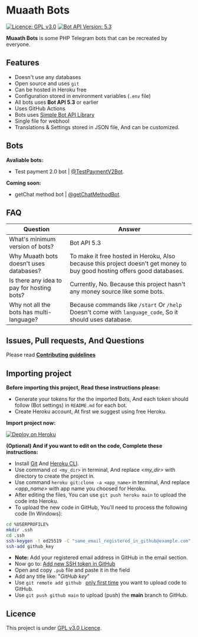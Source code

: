 # Muaath Bots
[![Licence: GPL v3.0](https://img.shields.io/badge/Licence-GPL%20v3.0-dodgerblue)](LICENCE)
[![Bot API Version: 5.3](https://img.shields.io/badge/Bot%20API%20Version-5.3-dodgerblue)](https://core.telegram.org/bots/api#april-26-2021)

**Muaath Bots** is some PHP Telegram bots that can be recreated by everyone.

## Features
- Doesn't use any databases
- Open source and uses `git`
- Can be hosted in Heroku free
- Configuration stored in environment variables (`.env` file)
- All bots uses **Bot API 5.3** or earlier
- Uses GitHub Actions
- Bots uses [Simple Bot API Library](https://github.com/Muaath5/SimpleBotAPI)
- Single file for webhool
- Translations & Settings stored in JSON file, And can be customized.

## Bots
**Avaliable bots:**  
- Test payment 2.0 bot | [@TestPaymentV2Bot](https://t.me/TestPaymentV2Bot).

**Coming soon:**
- getChat method bot | [@getChatMethodBot](https://t.me/getChatMethodBot).

## FAQ
| Question                                   | Answer                                                                                                                   |
|--------------------------------------------|--------------------------------------------------------------------------------------------------------------------------|
| What's minimum version of bots?            | Bot API 5.3                                                                                                              |
| Why Muaath bots doesn't uses databases?    | To make it free hosted in Heroku, Also because this project doesn't get money to buy good hosting offers good databases. |
| Is there any idea to pay for hosting bots? | Currently, No. Because this project hasn't any money source like some bots.                                              |
| Why not all the bots has multi-language?   | Because commands like `/start` Or `/help` Doesn't come with `language_code`, So it should uses database.                 |

## Issues, Pull requests, And Questions
Please read [**Contributing guidelines**](CONTRIBUTING.md)

## Importing project
**Before importing this project, Read these instructions please:**
- Generate your tokens for the the imported Bots, And each token should follow (Bot settings) in `README.md` for each bot.
- Create Heroku account, At first we suggest using free Heroku.

**Import project now:**

[![Deploy on Heroku](https://www.herokucdn.com/deploy/button.svg)](https://heroku.com/deploy?template=https://github.com/Muaath5/MuaathBots)

**(Optional) And if you want to edit on the code, Complete these instructions:**
- Install [Git](https://git-scm.com/book/en/v2/Getting-Started-Installing-Git) And [Heroku CLI](https://devcenter.heroku.com/articles/heroku-cli).
- Use command `cd <my_dir>` in terminal, And replace _<my_dir>_ with directory to create the project in.
- Use command `heroku git:clone -a <app_name>` in terminal, And replace _<app_name>_ with app name you choosed for Heroku.
- After editing the files, You can use `git push heroku main` to upload the code into Heroku.
- To upload the new code in GitHub, You'll need to process the following code (In Windows):
```sh
cd %USERPROFILE%
mkdir .ssh
cd .ssh
ssh-keygen -t ed25519 -C "same_email_registered_in_github@example.com" -f github_key
ssh-add github_key
```
- **Note:** Add your registered email address in GitHub in the email section.
- Now go to: [Add new SSH token in GitHub](https://github.com/settings/ssh/new)
- Open and copy `.pub` file and paste it in the field
- Add any title like: "*GitHub key*"
- Use `git remote add github ` <u>only first time</u> you want to upload code to GitHub.
- Use `git push github main` to upload (push) the **main** branch to GitHub.


## Licence
This project is under [GPL v3.0 Licence](LICENCE).